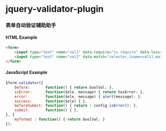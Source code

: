 # jquery-validator-plugin

### 表单自动验证辅助助手

#### HTML Example

```html
<form>
    <input type="text" name="val1" data-require="is require" data-less="5,less than 5" />
    <input type="text" name="val2" data-match="selector,[name=val1],match val1" data-myformat="hello world." />
</form>
```

#### JavaScript Example
```javascript
$form.validator({
    before:       function() { return boolVal; },
    isError:      function($ele, message) { return hasError; },
    error:        function($ele, message) { alert(message); },
    success:      function($ele) { },
    beforeSubmit: function() { return ! config.isError(); },
    submit:       function() { },
}, {
    myformat : function() { return boolVal; }
});
```
